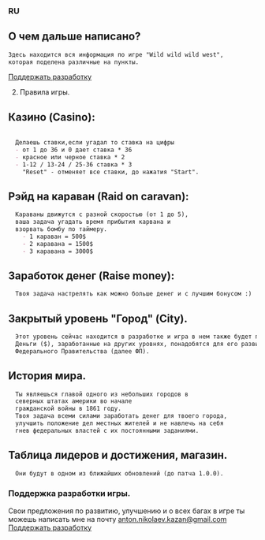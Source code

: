 ### RU
## О чем дальше написано?
```markdown
Здесь находится вся информация по игре "Wild wild wild west", 
которая поделена различные на пункты.
```
[Поддержать разработку](https://www.donationalerts.com/r/ibottlesavvy)

2. Правила игры.
## Казино (Casino):
```markdown
  
  Делаешь ставки,если угадал то ставка на цифры 
  - от 1 до 36 и 0 дает ставка * 36
  - красное или черное ставка * 2
  - 1-12 / 13-24 / 25-36 ставка * 3
    "Reset" - отменяет все ставки, до нажатия "Start".
```
## Рэйд на караван (Raid on caravan):
```markdown
  Караваны движутся с разной скоростью (от 1 до 5), 
  ваша задача угадать время прибытия карвана и 
  взорвать бомбу по таймеру.
    - 1 караван = 500$
    - 2 каравана = 1500$
    - 3 каравана = 3000$
```
## Заработок денег (Raise money):
```markdown
  Твоя задача настрелять как можно больше денег и с лучшим бонусом :)
```
## Закрытый уровень "Город" (City).
```markdown
  Этот уровень сейчас находится в разработке и игра в нем также будет происходить в реальном времени.
  Деньги ($), заработанные на других уровнях, понадобятся для его развития,а также выполнения заданий 
  Федерального Правительства (далее ФП).
```
## История мира.
```markdown
  Ты являешься главой одного из небольших городов в
  северных штатах америки во начале 
  гражданской войны в 1861 году.
  Твоя задача всеми силами заработать денег для твоего города, 
  улучшить положение дел местных жителей и не навлечь на себя 
  гнев федеральных властей с их постоянными заданиями.
```
## Таблица лидеров и достижения, магазин.
```markdown
  Они будут в одном из ближайших обновлений (до патча 1.0.0).
```

### Поддержка разработки игры.
Свои предложения по развитию, улучшению и о всех багах в игре ты можешь написать мне на почту anton.nikolaev.kazan@gmail.com
[Поддержать разработку](https://www.donationalerts.com/r/ibottlesavvy)
